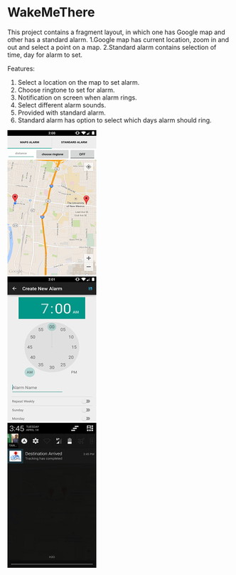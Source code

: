 # WakeMeThere

This project contains a fragment layout, in which one has Google map and other has a standard alarm.
1.Google map has current location, zoom in and out and select a point on a map.
2.Standard alarm contains selection of time, day for alarm to set.
<br>

Features:<br>
1.	Select a location on the map to set alarm.<br>
2.	Choose ringtone to set for alarm.<br>
3.	Notification on screen when alarm rings.<br>
4.	Select different alarm sounds.<br>
5.	Provided with standard alarm.<br>
6.	Standard alarm has option to select which days alarm should ring.<br>


![alt tag](https://github.com/etarun/WakeMeThere/blob/master/Screenshots/1.png "First") &nbsp;
<br>
![alt tag](https://github.com/etarun/WakeMeThere/blob/master/Screenshots/2.png "Optional title") &nbsp;
<br>
![alt tag](https://github.com/etarun/WakeMeThere/blob/master/Screenshots/3.png "Optional title") &nbsp;
